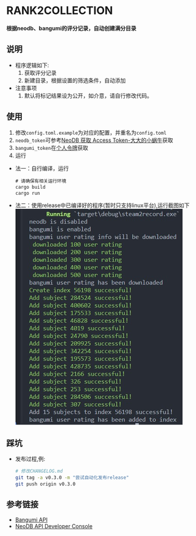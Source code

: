 # RANK2COLLECTION

**根据neodb、bangumi的评分记录，自动创建满分目录**

## 说明
- 程序逻辑如下:
    1. 获取评分记录
    2. 新建目录，根据设置的筛选条件，自动添加
- 注意事项
    1. 默认将标记结果设为公开，如介意，请自行修改代码。

## 使用
1. 修改`config.toml.example`为对应的配置，并重名为`config.toml`
2. `neodb_token`可参考[NeoDB 获取 Access Token-大大的小蜗牛](https://eallion.com/neodb_token)获取
3. `bangumi_token`在[个人令牌](https://next.bgm.tv/demo/access-token)获取
4. 运行
- 法一：自行编译，运行
    ```
    # 请确保有相关运行环境
    cargo build
    cargo run 
    ```
- 法二：使用release中已编译好的程序(暂时只支持linux平台),运行截图如下
  ![run](run.jpg)

## 踩坑
- 发布过程,例:
    ```bash
    # 修改CHANGELOG.md
    git tag -a v0.3.0 -m "尝试自动化发布release"
    git push origin v0.3.0
    ```


## 参考链接
- [Bangumi API](https://bangumi.github.io/api/#/%E6%94%B6%E8%97%8F/postUserCollection)
- [NeoDB API Developer Console](https://neodb.social/developer/#/default/journal_api_mark_item)
